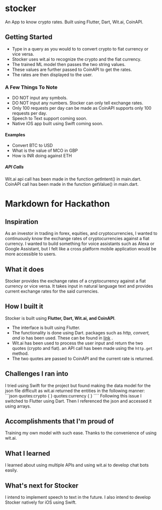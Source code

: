 # stocker

An App to know crypto rates.
Built using Flutter, Dart, Wit.ai, CoinAPI.

## Getting Started

- Type in a query as you would to to convert crypto to fiat currency or vice versa.
- Stocker uses wit.ai to recognize the crypto and the fiat currency.
- The trained ML model then passes the two string values.
- These values are further passed to CoinAPI to get the rates.
- The rates are then displayed to the user.

### A Few Things To Note

- DO NOT input any symbols.
- DO NOT input any numbers. Stocker can only tell exchange rates.
- Only 100 requests per day can be made as CoinAPI supports only 100 requests per day.
- Speech to Text support coming soon.
- Native iOS app built using Swift coming soon.

#### Examples

- Convert BTC to USD
- What is the value of MCO in GBP
- How is INR doing against ETH

##### API Calls

Wit.ai api call has been made in the function getIntent() in main.dart.
    CoinAPI call has been made in the function getValue() in main.dart.

# Markdown for Hackathon

## Inspiration

As an investor in trading in forex, equities, and cryptocurrencies, I wanted to continuously know the exchange rates of cryptocurrencies against a fiat currency. I wanted to build something for voice assistants such as Alexa or Google Assistant, but I felt like a cross platform mobile application would be more accessible to users.

## What it does

Stocker provides the exchange rates of a cryptocurrency against a fiat currency or vice versa. It takes input in natural language text and provides current exchange rates for the said currencies.

## How I built it

Stocker is built using **Flutter, Dart, Wit.ai, and CoinAPI**.

- The interface is built using Flutter.
- The functionality is done using Dart. packages such as _http, convert, and io_ has been used. These can be found in [link](https://pub.dev/) .
- Wit.ai has been used to process the user input and return the two quotes (crypto and fiat). an API call has been made using the ```http.get``` method.
- The two quotes are passed to CoinAPI and the current rate is returned.

## Challenges I ran into

I tried using Swift for the project but found making the data model for the json file difficult as wit.ai returned the entities in the following manner:
    ```json
    quotes:crypto {
    }
    quotes:currency {
    }
    ````
Following this issue I switched to Flutter using Dart. Then I referenced the json and accessed it using arrays.

## Accomplishments that I'm proud of

Training my own model with such ease. Thanks to the convenience of using wit.ai.

## What I learned

I learned about using multiple APIs and using wit.ai to develop chat bots easily.

## What's next for Stocker

I intend to implement speech to text in the future. I also intend to develop Stocker natively for iOS using Swift.

